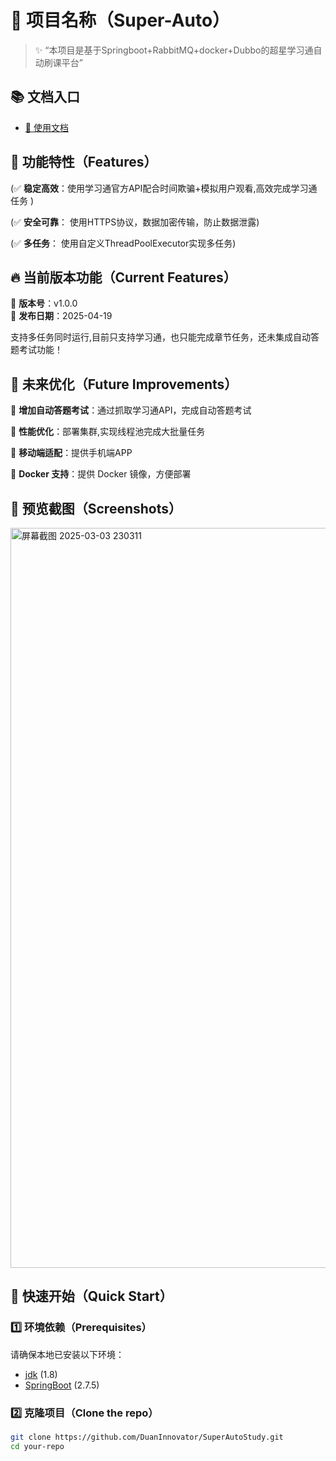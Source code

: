 # 🌟 项目名称（Super-Auto）

[//]: # (![GitHub stars]&#40;https://github.com/DuanInnovator/SuperAutoStudy/stars.svg&#41;)

[//]: # (![GitHub forks]&#40;https://img.shields.io/github/forks/your-repo.svg&#41;)

[//]: # (![GitHub issues]&#40;https://img.shields.io/github/issues/your-repo.svg&#41;)

[//]: # (![GitHub license]&#40;https://img.shields.io/github/license/your-repo.svg&#41;)

> ✨ “本项目是基于Springboot+RabbitMQ+docker+Dubbo的超星学习通自动刷课平台”
## 📚 文档入口
- [📖 使用文档](https://doc.xxtmooc.com)

## 🎯 功能特性（Features）

[//]: # (✅ **现代化 UI**：使用 Vue3 + Element Plus 构建，界面简洁美观  )

[//]: # (✅ **权限管理**：支持基于角色的权限控制  )

[//]: # (✅ **数据可视化**：集成 ECharts，支持多种图表展示  )

[//]: # (✅ **响应式布局**：兼容 PC 和移动端  )

[//]: # (✅ **多语言支持**：支持 i18n 国际化  )

[//]: # (✅ **用户友好**：简洁的代码结构，易于维护)

(✅ **稳定高效**：使用学习通官方API配合时间欺骗+模拟用户观看,高效完成学习通任务 )

(✅ **安全可靠**： 使用HTTPS协议，数据加密传输，防止数据泄露)

(✅ **多任务**：  使用自定义ThreadPoolExecutor实现多任务)


## 🔥 当前版本功能（Current Features）

📌 **版本号**：v1.0.0  
📌 **发布日期**：2025-04-19

支持多任务同时运行,目前只支持学习通，也只能完成章节任务，还未集成自动答题考试功能！

## 📅 未来优化（Future Improvements）

🚀 **增加自动答题考试**：通过抓取学习通API，完成自动答题考试

🚀 **性能优化**：部署集群,实现线程池完成大批量任务

🚀 **移动端适配**：提供手机端APP

🚀 **Docker 支持**：提供 Docker 镜像，方便部署


## 📸 预览截图（Screenshots）



<img width="1184" alt="屏幕截图 2025-03-03 230311" src="https://github.com/user-attachments/assets/34221485-ea40-40d4-9798-5f4da1fe0677" />



## 🚀 快速开始（Quick Start）

### 1️⃣ 环境依赖（Prerequisites）

请确保本地已安装以下环境：

- [jdk](https://nodejs.org/) (1.8)
- [SpringBoot](https://cli.vuejs.org/) (2.7.5)

### 2️⃣ 克隆项目（Clone the repo）

```bash
git clone https://github.com/DuanInnovator/SuperAutoStudy.git
cd your-repo
